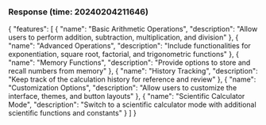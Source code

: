 ### Response (time: 20240204211646)

{
  "features": [
    {
      "name": "Basic Arithmetic Operations",
      "description": "Allow users to perform addition, subtraction, multiplication, and division"
    },
    {
      "name": "Advanced Operations",
      "description": "Include functionalities for exponentiation, square root, factorial, and trigonometric functions"
    },
    {
      "name": "Memory Functions",
      "description": "Provide options to store and recall numbers from memory"
    },
    {
      "name": "History Tracking",
      "description": "Keep track of the calculation history for reference and review"
    },
    {
      "name": "Customization Options",
      "description": "Allow users to customize the interface, themes, and button layouts"
    },
    {
      "name": "Scientific Calculator Mode",
      "description": "Switch to a scientific calculator mode with additional scientific functions and constants"
    }
  ]
}